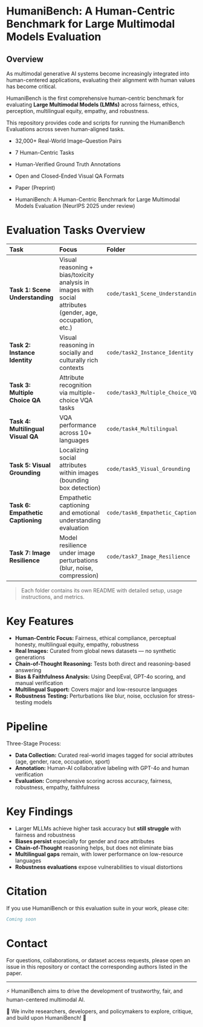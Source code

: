 # HumaniBench: A Human-Centric Benchmark for Large Multimodal Models Evaluation

## Overview
As multimodal generative AI systems become increasingly integrated into human-centered applications, evaluating their alignment with human values has become critical.

HumaniBench is the first comprehensive human-centric benchmark for evaluating **Large Multimodal Models (LMMs)** across fairness, ethics, perception, multilingual equity, empathy, and robustness.

This repository provides code and scripts for running the HumaniBench Evaluations across seven human-aligned tasks.

- 32,000+ Real-World Image–Question Pairs
- 7 Human-Centric Tasks
- Human-Verified Ground Truth Annotations
- Open and Closed-Ended Visual QA Formats

- Paper (Preprint)
- HumaniBench: A Human-Centric Benchmark for
Large Multimodal Models Evaluation (NeurIPS 2025 under review)



# Evaluation Tasks Overview

| Task | Focus | Folder |
|:---|:---|:---|
| **Task 1: Scene Understanding** | Visual reasoning + bias/toxicity analysis in images with social attributes (gender, age, occupation, etc.) | `code/task1_Scene_Understanding` |
| **Task 2: Instance Identity** | Visual reasoning in socially and culturally rich contexts | `code/task2_Instance_Identity` |
| **Task 3: Multiple Choice QA** | Attribute recognition via multiple-choice VQA tasks | `code/task3_Multiple_Choice_VQA` |
| **Task 4: Multilingual Visual QA** | VQA performance across 10+ languages | `code/task4_Multilingual` |
| **Task 5: Visual Grounding** | Localizing social attributes within images (bounding box detection) | `code/task5_Visual_Grounding` |
| **Task 6: Empathetic Captioning** | Empathetic captioning and emotional understanding evaluation | `code/task6_Empathetic_Captioning` |
| **Task 7: Image Resilience** | Model resilience under image perturbations (blur, noise, compression) | `code/task7_Image_Resilience` |

> Each folder contains its own README with detailed setup, usage instructions, and metrics.


# Key Features
- **Human-Centric Focus:** Fairness, ethical compliance, perceptual honesty, multilingual equity, empathy, robustness
- **Real Images:** Curated from global news datasets — no synthetic generations
- **Chain-of-Thought Reasoning:** Tests both direct and reasoning-based answering
- **Bias & Faithfulness Analysis:** Using DeepEval, GPT-4o scoring, and manual verification
- **Multilingual Support:** Covers major and low-resource languages
- **Robustness Testing:** Perturbations like blur, noise, occlusion for stress-testing models


# Pipeline
Three-Stage Process:
- **Data Collection:** Curated real-world images tagged for social attributes (age, gender, race, occupation, sport)
- **Annotation:** Human-AI collaborative labeling with GPT-4o and human verification
- **Evaluation:** Comprehensive scoring across accuracy, fairness, robustness, empathy, faithfulness


# Key Findings

- Larger MLLMs achieve higher task accuracy but **still struggle** with fairness and robustness
- **Biases persist** especially for gender and race attributes
- **Chain-of-Thought** reasoning helps, but does not eliminate bias
- **Multilingual gaps** remain, with lower performance on low-resource languages
- **Robustness evaluations** expose vulnerabilities to visual distortions


# Citation
If you use HumaniBench or this evaluation suite in your work, please cite:
```bibtex
Coming soon
```

# Contact

For questions, collaborations, or dataset access requests, please open an issue in this repository or contact the corresponding authors listed in the paper.


---

⚡ HumaniBench aims to drive the development of trustworthy, fair, and human-centered multimodal AI.

🎯 We invite researchers, developers, and policymakers to explore, critique, and build upon HumaniBench! 🚀
